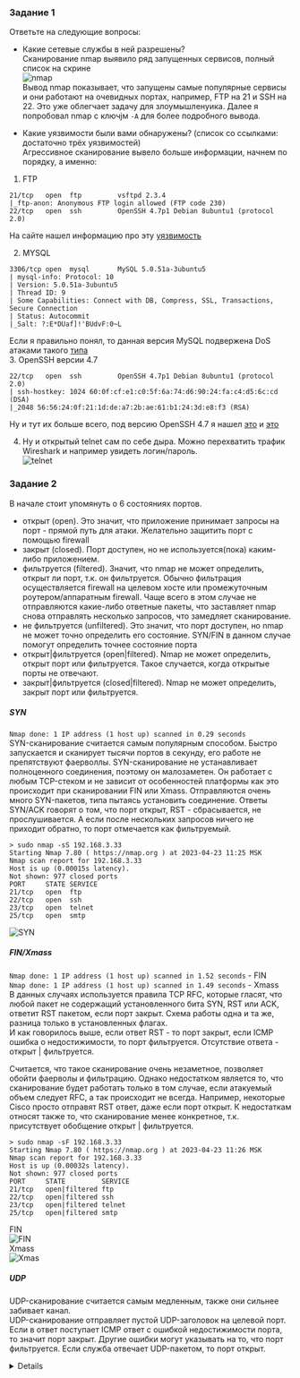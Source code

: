 ### Задание 1
Ответьте на следующие вопросы:  

-   Какие сетевые службы в ней разрешены?  
Сканирование nmap выявило ряд запущенных сервисов, полный список на скрине  
![nmap](https://github.com/RSafin12/13.1-Vulnerabilities-and-attacks/blob/main/nmap.png)  
Вывод nmap показывает, что запущены самые популярные сервисы и они работают на очевидных портах, например, FTP на 21 и SSH на 22. Это уже облегчает задачу для злоумышленyика. 
Далее я попробовал nmap с ключjм `-A` для более подробного вывода.   

-   Какие уязвимости были вами обнаружены? (список со ссылками: достаточно трёх уязвимостей)  
Агрессивное сканирование вывело больше информации,  начнем по порядку, а именно:   
1. FTP  
```
21/tcp   open  ftp         vsftpd 2.3.4
|_ftp-anon: Anonymous FTP login allowed (FTP code 230)
22/tcp   open  ssh         OpenSSH 4.7p1 Debian 8ubuntu1 (protocol 2.0)
```
На сайте нашел информацию про эту [уязвимость](https://www.exploit-db.com/exploits/49757)  

2. MYSQL  
```
3306/tcp open  mysql       MySQL 5.0.51a-3ubuntu5
| mysql-info: Protocol: 10
| Version: 5.0.51a-3ubuntu5
| Thread ID: 9
| Some Capabilities: Connect with DB, Compress, SSL, Transactions, Secure Connection
| Status: Autocommit
|_Salt: ?:E*DUaf]!'BUdvF:0~L
```
Если я правильно понял, то данная версия MySQL подвержена DoS атаками такого [типа](https://www.exploit-db.com/exploits/41954)  
3. OpenSSH версии 4.7  
```
22/tcp   open  ssh         OpenSSH 4.7p1 Debian 8ubuntu1 (protocol 2.0)
| ssh-hostkey: 1024 60:0f:cf:e1:c0:5f:6a:74:d6:90:24:fa:c4:d5:6c:cd (DSA)
|_2048 56:56:24:0f:21:1d:de:a7:2b:ae:61:b1:24:3d:e8:f3 (RSA)
```
Ну и тут их больше всего, под версию OpenSSH 4.7 я нашел [это](https://www.exploit-db.com/exploits/45210) и [это](https://www.exploit-db.com/exploits/45233)  

4. Ну и открытый telnet сам по себе дыра. Можно перехватить трафик Wireshark и например увидеть логин/пароль.   
![telnet](https://github.com/RSafin12/13.1-Vulnerabilities-and-attacks/blob/main/telnet.png)  

### Задание 2  

В начале стоит упомянуть о 6 состояниях портов. 
-  открыт (open). Это значит, что приложение принимает запросы на порт - прямой путь для атаки. Желательно защитить порт с помощью firewall  
-  закрыт (closed). Порт доступен, но не используется(пока) каким-либо приложением.  
-  фильтруется (filtered). Значит, что nmap не может определить, открыт ли порт, т.к. он фильтруется. Обычно фильтрация осуществляется firewall на целевом хосте или промежуточным роутером/аппаратным firewall. Чаще всего в этом случае не отправляются какие-либо ответные пакеты, что заставляет nmap снова отправлять несколько запросов, что замедляет сканирование.   
- не фильтруется (unfiltered). Это значит, что порт доступен, но nmap не может точно определить его состояние. SYN/FIN в данном случае помогут определить точнее состояние порта  
- открыт|фильтруется (open|filtered). Nmap не может определить, открыт порт или фильтруется. Такое случается, когда открытые порты не отвечают.   
- закрыт|фильтруется (closed|filtered). Nmap не может определить, закрыт порт или фильтруется.  

##### SYN
`Nmap done: 1 IP address (1 host up) scanned in 0.29 seconds`  
SYN-сканирование считается самым популярным способом. Быстро запускается и сканирует тысячи портов в секунду, его работе не препятствуют фаерволлы. SYN-сканирование не устанавливает полноценного соединения, поэтому он малозаметен. Он работает с любым TCP-стеком и не зависит от особенностей платформы как это происходит при сканировании FIN или Xmass. 
Отправляются очень много SYN-пакетов, типа пытаясь установить соединение. 
Ответы SYN/ACK говорят о том, что порт открыт, RST - сбрасывается, не прослушивается. А если после нескольких запросов ничего не приходит обратно, то порт отмечается как фильтруемый.   
```
> sudo nmap -sS 192.168.3.33
Starting Nmap 7.80 ( https://nmap.org ) at 2023-04-23 11:25 MSK
Nmap scan report for 192.168.3.33
Host is up (0.00015s latency).
Not shown: 977 closed ports
PORT     STATE SERVICE
21/tcp   open  ftp
22/tcp   open  ssh
23/tcp   open  telnet
25/tcp   open  smtp
```
![SYN](https://github.com/RSafin12/13.1-Vulnerabilities-and-attacks/blob/main/SYN.png)  

##### FIN/Xmass
`Nmap done: 1 IP address (1 host up) scanned in 1.52 seconds` - FIN  
`Nmap done: 1 IP address (1 host up) scanned in 1.49 seconds` - Xmass  
В данных случаях используется правила TCP RFC, которые гласят, что любой пакет не содержащий установленного бита SYN, RST или ACK, ответит RST пакетом, если порт закрыт. Схема работы одна и та же, разница только в установленных флагах.   
И как говорилось выше, если ответ RST - то порт закрыт, если ICMP ошибка о недостижимости, то порт фильтруется. Отсутствие ответа - открыт | фильтруется.  

Считается, что такое сканирование очень незаметное, позволяет обойти фаерволы и фильтрацию. Однако недостатком является то, что сканирование будет работать только в том случае, если атакуемый объем следует RFC, а так происходит не всегда. Например, некоторые Cisco просто отправят RST ответ, даже если порт открыт. 
К недостаткам относят также то, что сканирование менее конкретное, т.к. присутствует обобщение открыт | фильтруется.   
```
> sudo nmap -sF 192.168.3.33
Starting Nmap 7.80 ( https://nmap.org ) at 2023-04-23 11:26 MSK
Nmap scan report for 192.168.3.33
Host is up (0.00032s latency).
Not shown: 977 closed ports
PORT     STATE         SERVICE
21/tcp   open|filtered ftp
22/tcp   open|filtered ssh
23/tcp   open|filtered telnet
25/tcp   open|filtered smtp
```
FIN  
![FIN](https://github.com/RSafin12/13.1-Vulnerabilities-and-attacks/blob/main/FIN.png)  
Xmass  
![Xmas](https://github.com/RSafin12/13.1-Vulnerabilities-and-attacks/blob/main/Xmas.png)  

##### UDP
UDP-сканирование считается самым медленным, также они сильнее забивает канал.   
UDP-сканирование отправляет пустой UDP-заголовок на целевой порт. Если в ответ поступает ICMP ответ с ошибкой недостижимости порта, то значит порт закрыт. Другие ошибки могут указывать на то, что порт фильтруется. Если служба отвечает UDP-пакетом, то порт открыт.   
<details>
![UDP](https://github.com/RSafin12/13.1-Vulnerabilities-and-attacks/blob/main/UDP.png)
</details>


